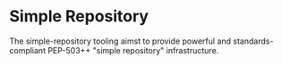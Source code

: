 # Simple Repository

The simple-repository tooling aimst to provide powerful and standards-compliant PEP-503++ "simple repository" infrastructure.
